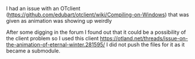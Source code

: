 I had an issue with an OTclient (https://github.com/edubart/otclient/wiki/Compiling-on-Windows) that was given as animation was showing up weirdly

After some digging in the forum I found out that it could be a possibility of the client problem so I used this client
https://otland.net/threads/issue-on-the-animation-of-eternal-winter.281595/
I did not push the files for it as it became a submodule.

